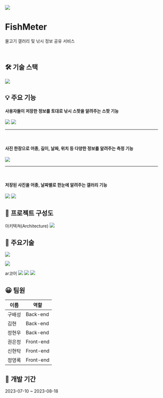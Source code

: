 <img src="https://github.com/yryryr96/FishMeter/assets/122415720/735ee06c-1ad7-4879-b8f0-fe12d2a75c71.png">

# FishMeter  

물고기 갤러리 및 낚시 정보 공유 서비스

<br>

## 🛠 기술 스택

<img src = "https://github.com/yryryr96/FishMeter/assets/122415720/78b04a80-5973-4b61-9bfa-108ec6ac614e.PNG">


## 💡 주요 기능
<h4>사용자들이 저장한 정보를 토대로 낚시 스팟을 알려주는 스팟 기능</h4>

<img src ="https://github.com/yryryr96/FishMeter/assets/122415720/15bc13bb-c3b1-4eb1-b0e0-d4135ef5ac2d.PNG">
<img src ="https://github.com/yryryr96/FishMeter/assets/122415720/66782cde-1650-417b-a9f1-670650c8b85b.PNG">

<hr>
<br>
<h4>사진 한장으로 어종, 길이, 날짜, 위치 등 다양한 정보를 알려주는 측정 기능</h4>
<img src="https://github.com/yryryr96/FishMeter/assets/122415720/f0d6ee71-bf5a-4df9-a1f9-8a6051b9af7a.PNG">

<hr>
<br>
<h4>저장된 사진을 어종, 날짜별로 한눈에 알려주는 갤러리 기능</h4>
<img src ="https://github.com/yryryr96/FishMeter/assets/122415720/9afcf684-e989-4e5d-8fc1-89d35e1067cc.PNG">
<img src="https://github.com/yryryr96/FishMeter/assets/122415720/f635f2ea-fac9-45dd-9abd-d38f1b19e396.PNG">


## 📂 프로젝트 구성도

아키텍쳐(Architecture)
<img src ="https://github.com/yryryr96/FishMeter/assets/122415720/b2206e0f-5f18-4dbe-81c8-4123aef7e4ef.PNG">

## 🔧 주요기술

<img src="https://github.com/yryryr96/FishMeter/assets/122415720/ccfbe6e8-60c9-44fe-81cc-066327796bed.PNG">

<img src="https://github.com/yryryr96/FishMeter/assets/122415720/5bd86f13-bddf-4e18-ab01-884ab7c5d282)
23aef7e4ef.PNG">

ar코어
<img src="https://github.com/yryryr96/FishMeter/assets/122415720/3fe22956-5ec8-438b-a9b4-3535679acafc.PNG">
<img src="https://https://github.com/yryryr96/FishMeter/assets/122415720/f330ea24-b393-46ee-804a-10188247e803.PNG">
<img src="https://github.com/yryryr96/FishMeter/assets/122415720/aef82a6b-f962-4711-9717-f92366ef2603.PNG">


## 😀 팀원
| 이름 | 역할 |
| ------ | ------ |
| 구배성 | Back-end |
| 김현 | Back-end |
| 정현우 | Back-end |
| 권은정 | Front-end |
| 신현탁 | Front-end |
| 정영록 | Front-end |

## 📅 개발 기간
2023-07-10 ~ 2023-08-18
